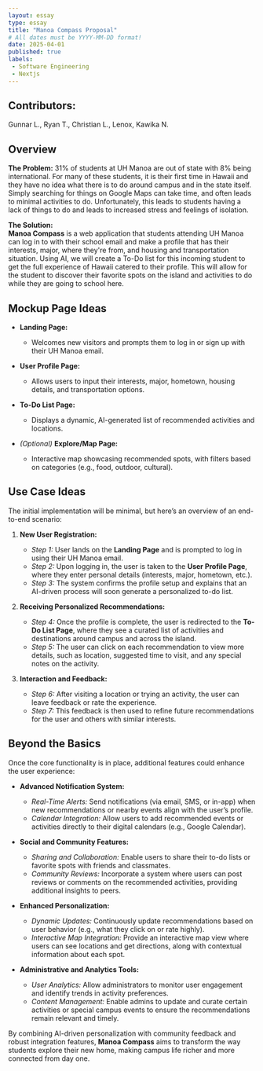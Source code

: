 ```yaml
---
layout: essay  
type: essay  
title: "Manoa Compass Proposal"  
# All dates must be YYYY-MM-DD format!  
date: 2025-04-01  
published: true
labels:  
 - Software Engineering  
 - Nextjs  
---
```

## Contributors:
Gunnar L., Ryan T., Christian L., Lenox, Kawika N.
## Overview

**The Problem:** 
31% of students at UH Manoa are out of state with 8% being international. For many of these students, it is their first time in Hawaii and they have no idea what there is to do around campus and in the state itself. Simply searching for things on Google Maps can take time, and often leads to minimal activities to do. Unfortunately, this leads to students having a lack of things to do and leads to increased stress and feelings of isolation.

**The Solution:**  
**Manoa Compass** is a web application that students attending UH Manoa can log in to with their school email and make a profile that has their interests, major, where they're from, and housing and transportation situation. Using AI, we will create a To-Do list for this incoming student to get the full experience of Hawaii catered to their profile. This will allow for the student to discover their favorite spots on the island and activities to do while they are going to school here.


## Mockup Page Ideas

- **Landing Page:**  
  - Welcomes new visitors and prompts them to log in or sign up with their UH Manoa email.
  
- **User Profile Page:**  
  - Allows users to input their interests, major, hometown, housing details, and transportation options.
  
- **To-Do List Page:**  
  - Displays a dynamic, AI-generated list of recommended activities and locations.
  
- *(Optional)* **Explore/Map Page:**  
  - Interactive map showcasing recommended spots, with filters based on categories (e.g., food, outdoor, cultural).

## Use Case Ideas

The initial implementation will be minimal, but here’s an overview of an end-to-end scenario:

1. **New User Registration:**  
   - *Step 1:* User lands on the **Landing Page** and is prompted to log in using their UH Manoa email.
   - *Step 2:* Upon logging in, the user is taken to the **User Profile Page**, where they enter personal details (interests, major, hometown, etc.).
   - *Step 3:* The system confirms the profile setup and explains that an AI-driven process will soon generate a personalized to-do list.

2. **Receiving Personalized Recommendations:**  
   - *Step 4:* Once the profile is complete, the user is redirected to the **To-Do List Page**, where they see a curated list of activities and destinations around campus and across the island.
   - *Step 5:* The user can click on each recommendation to view more details, such as location, suggested time to visit, and any special notes on the activity.

3. **Interaction and Feedback:**  
   - *Step 6:* After visiting a location or trying an activity, the user can leave feedback or rate the experience.
   - *Step 7:* This feedback is then used to refine future recommendations for the user and others with similar interests.

## Beyond the Basics

Once the core functionality is in place, additional features could enhance the user experience:

- **Advanced Notification System:**  
  - *Real-Time Alerts:* Send notifications (via email, SMS, or in-app) when new recommendations or nearby events align with the user’s profile.
  - *Calendar Integration:* Allow users to add recommended events or activities directly to their digital calendars (e.g., Google Calendar).

- **Social and Community Features:**  
  - *Sharing and Collaboration:* Enable users to share their to-do lists or favorite spots with friends and classmates.
  - *Community Reviews:* Incorporate a system where users can post reviews or comments on the recommended activities, providing additional insights to peers.

- **Enhanced Personalization:**  
  - *Dynamic Updates:* Continuously update recommendations based on user behavior (e.g., what they click on or rate highly).
  - *Interactive Map Integration:* Provide an interactive map view where users can see locations and get directions, along with contextual information about each spot.

- **Administrative and Analytics Tools:**  
  - *User Analytics:* Allow administrators to monitor user engagement and identify trends in activity preferences.
  - *Content Management:* Enable admins to update and curate certain activities or special campus events to ensure the recommendations remain relevant and timely.

By combining AI-driven personalization with community feedback and robust integration features, **Manoa Compass** aims to transform the way students explore their new home, making campus life richer and more connected from day one.
